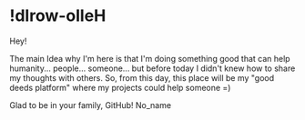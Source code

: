 # !dlrow-olleH
Hey!

The main Idea why I'm here is that I'm doing something good that can help humanity... people... someone...
but before today I didn't knew how to share my thoughts with others.
So, from this day, this place will be my "good deeds platform" where my projects could help someone =)


Glad to be in your family, GitHub!
No_name
